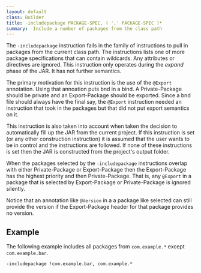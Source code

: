 ```yaml
---
layout: default
class: Builder
title: -includepackage PACKAGE-SPEC, ( ',' PACKAGE-SPEC )*
summary:  Include a number of packages from the class path
---
```


The `-includepackage` instruction falls in the family of instructions to pull in packages from the current class path. The
instructions lists one of more package specifications that can contain wildcards. Any attributes or directives are 
ignored. This instruction only operates during the _expand_ phase of the JAR. It has not further semantics.

The primary motivation for this instruction is the use of the `@Export` annotation. Using that annoation puts
bnd in a bind. A Private-Package should be private and an Export-Package should be exported. Since a bnd file
should always have the final say, the `@Export` instruction needed an instruction that took in the packages but
that did not put export semantics on it.

This instruction is also taken into account when taken the decision to automatically fill up the JAR from the
current project. If this instruction is set (or any other construction instruction) it is assumed that the user
wants to be in control and the instructions are followed. If none of these instructions is set then the JAR is 
constructed from the project's output folder.

When the packages selected by the `-includepackage` instructions overlap with either Private-Package or Export-Package
then the Export-Package has the highest priority and then Private-Package. That is, any `@Export` in a package that is selected 
by Export-Package or Private-Package is ignored silently. 

Notice that an annotation like `@Version` in a a package like selected can still provide the version if the Export-Package 
header for that package provides no version.
 
## Example

The following example includes all packages from `com.example.*` except `com.example.bar`.

    -includepackage !com.example.bar, com.example.*
